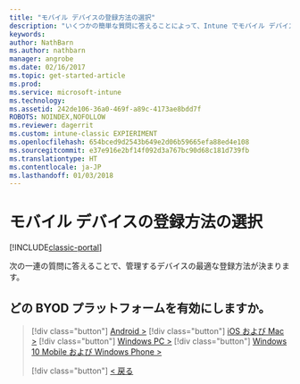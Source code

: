 ```yaml
---
title: "モバイル デバイスの登録方法の選択"
description: "いくつかの簡単な質問に答えることによって、Intune でモバイル デバイスを登録する方法を決定する"
keywords: 
author: NathBarn
ms.author: nathbarn
manager: angrobe
ms.date: 02/16/2017
ms.topic: get-started-article
ms.prod: 
ms.service: microsoft-intune
ms.technology: 
ms.assetid: 242de106-36a0-469f-a89c-4173ae8bdd7f
ROBOTS: NOINDEX,NOFOLLOW
ms.reviewer: dagerrit
ms.custom: intune-classic EXPIERIMENT
ms.openlocfilehash: 654bced9d2543b649e2d06b59665efa88ed4e108
ms.sourcegitcommit: e37e916e2bf14f092d3a767bc90d68c181d739fb
ms.translationtype: HT
ms.contentlocale: ja-JP
ms.lasthandoff: 01/03/2018
---
```

# <a name="choose-how-to-enroll-mobile-devices"></a>モバイル デバイスの登録方法の選択

[!INCLUDE[classic-portal](../includes/classic-portal.md)]

次の一連の質問に答えることで、管理するデバイスの最適な登録方法が決まります。

## <a name="which-byod-platform-do-you-want-to-enable"></a>**どの BYOD プラットフォームを有効にしますか。**

> [!div  class="button"]
> [Android >](/intune-classic/deploy-use/set-up-android-management-with-microsoft-intune)
> [!div class="button"]
> [iOS および Mac >](/intune-classic/deploy-use/set-up-ios-and-mac-management-with-microsoft-intune)
> [!div class="button"]
> [Windows PC >](/intune-classic/deploy-use/set-up-windows-device-management-with-microsoft-intune)
> [!div class="button"]
> [Windows 10 Mobile および Windows Phone >](/intune-classic/deploy-use/set-up-windows-phone-management-with-microsoft-intune)
> 
> 
> [!div class="button"]
> [< 戻る](choose-how-to-enroll-devices1.md)
